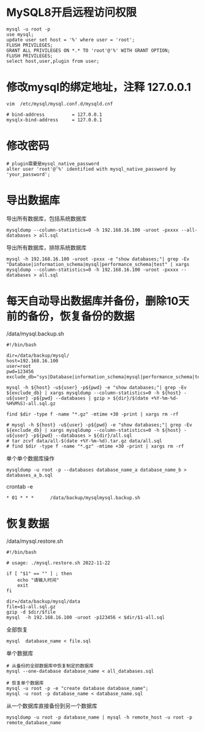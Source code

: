# MySQL8开启远程访问权限

	mysql -u root -p
	use mysql;
	update user set host = '%' where user = 'root';
	FLUSH PRIVILEGES;
	GRANT ALL PRIVILEGES ON *.* TO 'root'@'%' WITH GRANT OPTION;
	FLUSH PRIVILEGES;
	select host,user,plugin from user;
	
# 修改mysql的绑定地址，注释 127.0.0.1
	vim  /etc/mysql/mysql.conf.d/mysqld.cnf
		
	# bind-address          = 127.0.0.1
	mysqlx-bind-address     = 127.0.0.1

# 修改密码
	# plugin需要是mysql_native_password
	alter user 'root'@'%' identified with mysql_native_password by 'your_password';
	

# 导出数据库
导出所有数据库，包括系统数据库

	mysqldump --column-statistics=0 -h 192.168.16.100 -uroot -pxxxx --all-databases > all.sql
	
导出所有数据库，排除系统数据库

	mysql -h 192.168.16.100 -uroot -pxxx -e "show databases;"| grep -Ev "Database|information_schema|mysql|performance_schema|test" | xargs mysqldump --column-statistics=0 -h 192.168.16.100 -uroot -pxxxx --databases > all.sql
	
# 每天自动导出数据库并备份，删除10天前的备份，恢复备份的数据 
/data/mysql.backup.sh

	#!/bin/bash
	
	dir=/data/backup/mysql/
 	host=192.168.16.100
  	user=root
	pwd=123456
 	exclude_db="sys|Database|information_schema|mysql|performance_schema|test"

 	mysql -h ${host} -u${user} -p${pwd} -e "show databases;"| grep -Ev ${exclude_db} | xargs mysqldump --column-statistics=0 -h ${host} -u${user} -p${pwd} --databases | gzip > ${dir}/$(date +%Y-%m-%d-%H%M%S)-all.sql.gz
  
	find $dir -type f -name "*.gz" -mtime +30 -print | xargs rm -rf
	
	# mysql -h ${host} -u${user} -p${pwd} -e "show databases;"| grep -Ev ${exclude_db} | xargs mysqldump --column-statistics=0 -h ${host} -u${user} -p${pwd} --databases > ${dir}/all.sql
	# tar zcvf data/all-$(date +%Y-%m-%d).tar.gz data/all.sql
	# find $dir -type f -name "*.gz" -mtime +30 -print | xargs rm -rf
	
单个单个数据库操作
	
	mysqldump -u root -p --databases database_name_a database_name_b > databases_a_b.sql
	
crontab -e 

	* 01 * * *      /data/backup/mysqlmysql.backup.sh
	
# 恢复数据
/data/mysql.restore.sh
	
	#!/bin/bash

	# usage: ./mysql.restore.sh 2022-11-22

	if [ "$1" == "" ] ; then
		echo "请输入时间"
		exit
	fi

	dir=/data/backup/mysql/data
	file=$1-all.sql.gz
	gzip -d $dir/$file
	mysql  -h 192.168.16.100 -uroot -p123456 < $dir/$1-all.sql
	

全部恢复

	mysql  database_name < file.sql

单个数据库
	
	# 从备份的全部数据库中恢复制定的数据库 
	mysql --one-database database_name < all_databases.sql
	
	# 恢复单个数据库
	mysql -u root -p -e "create database database_name";
	mysql -u root -p database_name < database_name.sql


从一个数据库直接备份到另一个数据库

	mysqldump -u root -p database_name | mysql -h remote_host -u root -p remote_database_name



